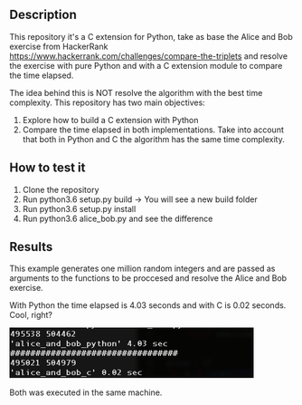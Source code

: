 ## Description

This repository it's a C extension for Python, take as base the Alice and Bob exercise from HackerRank https://www.hackerrank.com/challenges/compare-the-triplets and resolve the exercise with pure Python and with a C extension module to compare the time elapsed.

The idea behind this is NOT resolve the algorithm with the best time complexity. This repository has two main objectives:

1. Explore how to build a C extension with Python
2. Compare the time elapsed in both implementations. Take into account that both in Python and C the algorithm has the same time complexity.

## How to test it

1. Clone the repository
2. Run python3.6 setup.py build -> You will see a new build folder
3. Run python3.6 setup.py install
4. Run python3.6 alice_bob.py and see the difference

## Results

This example generates one million random integers and are passed as arguments to the functions to be proccesed and resolve the Alice and Bob exercise.

With Python the time elapsed is 4.03 seconds and with C is 0.02 seconds. Cool, right?

![compare python with c-python extension](https://github.com/dfrojas/Hey/blob/main/c-python-extensions/alice_and_bob/result.png)

Both was executed in the same machine.
